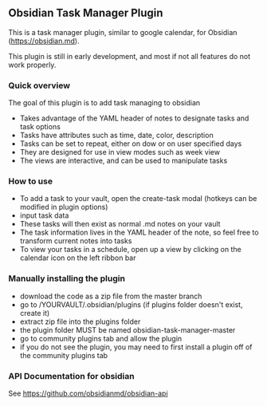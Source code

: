 ## Obsidian Task Manager Plugin

This is a task manager plugin, similar to google calendar, for Obsidian (https://obsidian.md).

This plugin is still in early development, and most if not all features do not work properly.


### Quick overview

The goal of this plugin is to add task managing to obsidian
- Takes advantage of the YAML header of notes to designate tasks and task options
- Tasks have attributes such as time, date, color, description
- Tasks can be set to repeat, either on dow or on user specified days
- They are designed for use in view modes such as week view
- The views are interactive, and can be used to manipulate tasks  

### How to use

- To add a task to your vault, open the create-task modal (hotkeys can be modified in plugin options)
- input task data
- These tasks will then exist as normal .md notes on your vault
- The task information lives in the YAML header of the note, so feel free to transform current notes into tasks
- To view your tasks in a schedule, open up a view by clicking on the calendar icon on the left ribbon bar

### Manually installing the plugin

- download the code as a zip file from the master branch
- go to /YOURVAULT/.obsidian/plugins (if plugins folder doesn't exist, create it)
- extract zip file into the plugins folder
- the plugin folder MUST be named obsidian-task-manager-master
- go to community plugins tab and allow the plugin
- if you do not see the plugin, you may need to first install a plugin off of the community plugins tab

### API Documentation for obsidian

See https://github.com/obsidianmd/obsidian-api
